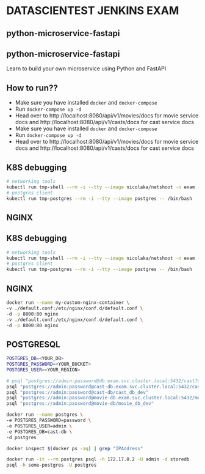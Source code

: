 # DATASCIENTEST JENKINS EXAM

## python-microservice-fastapi


## python-microservice-fastapi

Learn to build your own microservice using Python and FastAPI

## How to run??

- Make sure you have installed `docker` and `docker-compose`
- Run `docker-compose up -d`
- Head over to http://localhost:8080/api/v1/movies/docs for movie service docs 
 and http://localhost:8080/api/v1/casts/docs for cast service docs
- Make sure you have installed `docker` and `docker-compose`
- Run `docker-compose up -d`
- Head over to http://localhost:8080/api/v1/movies/docs for movie service docs 
 and http://localhost:8080/api/v1/casts/docs for cast service docs

## K8S debugging

```sh
# networking tools
kubectl run tmp-shell --rm -i --tty --image nicolaka/netshoot -n exam -- /bin/bash
# postgres client
kubectl run tmp-postgres --rm -i --tty --image postgres -- /bin/bash
```

## NGINX

## K8S debugging

```sh
# networking tools
kubectl run tmp-shell --rm -i --tty --image nicolaka/netshoot -n exam -- /bin/bash
# postgres client
kubectl run tmp-postgres --rm -i --tty --image postgres -- /bin/bash
```

## NGINX

```sh
docker run --name my-custom-nginx-container \
-v ./default.conf:/etc/nginx/conf.d/default.conf \
-d -p 8000:80 nginx
-v ./default.conf:/etc/nginx/conf.d/default.conf \
-d -p 8000:80 nginx
```

## POSTGRESQL

```sh
POSTGRES_DB=<YOUR_DB>
POSTGRES_PASSWORD=<YOUR_BUCKET>
POSTGRES_USER=<YOUR_REGION>
```

```sh
# psql "postgres://admin:password@db.exam.svc.cluster.local:5432/cast?sslmode=require"
psql "postgres://admin:password@cast-db.exam.svc.cluster.local:5432/cast_db_dev"
psql "postgres://admin:password@cast-db/cast_db_dev"
psql "postgres://admin:password@movie-db.exam.svc.cluster.local:5432/movie_db_dev"
psql "postgres://admin:password@movie-db/movie_db_dev"
```

```sh
docker run --name postgres \
-e POSTGRES_PASSWORD=password \
-e POSTGRES_USER=admin \
-e POSTGRES_DB=cast-db \
-d postgres

docker inspect $(docker ps -aq) | grep "IPAddress"

docker run -it --rm postgres psql -h 172.17.0.2 -U admin -d storedb
psql -h some-postgres -U postgres
```
